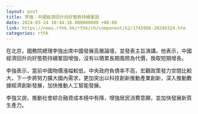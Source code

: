 ```yaml
---
layout: post
title: 李強：中國經濟回升向好態勢持續鞏固
date: 2024-03-24 10:44:16.000000000 +08:00
link: https://news.rthk.hk/rthk/ch/component/k2/1745986-20240324.htm
categories: rthk
---
```


在北京，國務院總理李強出席中國發展高層論壇，並發表主旨演講。他表示，中國經濟回升向好態勢持續鞏固增強，沒有以積累長期風險為代價，換取短期增長。

李強表示，當前中國物價漲幅較低，中央政府負債率不高，宏觀政策發力空間比較大，下一步將努力擴大國內需求，更加突出以科技創新推動產業創新，深入推動數據經濟創新發展，加快推動人工智能發展。

李強又說，推動社會綜合融資成本穩中有降，增強居民消費意願，並加快發展新質生產力。
